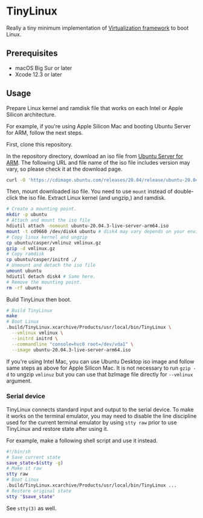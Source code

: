 TinyLinux
=========

Really a tiny minimum implementation of [Virtualization framework](https://developer.apple.com/documentation/virtualization) to boot Linux.

Prerequisites
-------------

- macOS Big Sur or later
- Xcode 12.3 or later

Usage
-----

Prepare Linux kernel and ramdisk file that works on each Intel or Apple Silicon architecture.

For example, if you're using Apple Silicon Mac and booting Ubuntu Server for ARM, follow the next steps.

First, clone this repository.

In the repository directory, download an iso file from [Ubuntu Server for ARM](https://ubuntu.com/download/server/arm). The following URL and file name of the iso file includes version may vary, so please check it at the download page.

```sh
curl -O 'https://cdimage.ubuntu.com/releases/20.04/release/ubuntu-20.04.3-live-server-arm64.iso'
```

Then, mount downloaded iso file. You need to use `mount` instead of double-click the iso file. Extract Linux kernel (and ungzip,) and ramdisk.

```sh
# Create a mounting point.
mkdir -p ubuntu
# Attach and mount the iso file
hdiutil attach -nomount ubuntu-20.04.3-live-server-arm64.iso
mount -t cd9660 /dev/disk4 ubuntu # disk4 may vary depends on your environment, see output of `hdiutil`
# Copy linux kernel and ungzip
cp ubuntu/casper/vmlinuz vmlinux.gz
gzip -d vmlinux.gz
# Copy ramdisk
cp ubuntu/casper/initrd ./
# Unmount and detach the iso file
umount ubuntu
hdiutil detach disk4 # Same here.
# Remove the mounting point.
rm -rf ubuntu
```

Build TinyLinux then boot.

```sh
# Build TinyLinux
make
# Boot Linux
.build/TinyLinux.xcarchive/Products/usr/local/bin/TinyLinux \
  --vmlinux vmlinux \
  --initrd initrd \
  --commandline "console=hvc0 root=/dev/vda1" \
  --image ubuntu-20.04.3-live-server-arm64.iso
```

If you're using Intel Mac, you can use Ubuntu Desktop iso image and follow same steps as above for Apple Silicon Mac.
It is not necessary to run `gzip -d` to ungzip `vmlinuz` but you can use that bzImage file directly for `--vmlinux` argument.

### Serial device

TinyLinux connects standard input and output to the serial device.
To make it works on the terminal emulator, you may need to disable the line discipline used for the current terminal emulator
by using `stty raw` prior to use TinyLinux and restore state after using it.

For example, make a following shell script and use it instead.

```sh
#!/bin/sh
# Save current state
save_state=$(stty -g)
# Make it raw
stty raw
# Boot Linux
.build/TinyLinux.xcarchive/Products/usr/local/bin/TinyLinux ...
# Restore original state
stty "$save_state"
```

See `stty(3)` as well.
